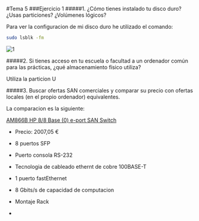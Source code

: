 #Tema 5
###Ejercicio 1
#####1. ¿Cómo tienes instalado tu disco duro? ¿Usas particiones? ¿Volúmenes lógicos?

Para ver la configuracion de mi disco duro he utilizado el comando:
	
 ``` bash
 sudo lsblk -fm
 ```
 ![1](https://github.com/angeljcc/GII-2014/tree/master/ejercicios/JavierArandaIzquierdo/Capturas/tema5-1.png)

#####2. Si tienes acceso en tu escuela o facultad a un ordenador común para las prácticas, ¿qué almacenamiento físico utiliza?

Utiliza la particion U

#####3. Buscar ofertas SAN comerciales y comparar su precio con ofertas locales (en el propio ordenador) equivalentes.

La comparacion es la siguiente: 

[AM866B HP 8/8 Base (0) e-port SAN Switch](http://www.senetic.es/product/AM866B?gclid=CjwKEAiAi52mBRDkq5bX0vq1-RQSJAAq_7IGEvUX7fVBH0xfzvDw8xK5cqGhJoz3noK0Dy-eVPTLPBoC-ZPw_wcB)
- Precio: 2007,05 €

- 8 puertos SFP
- Puerto consola RS-232
- Tecnologia de cableado ethernt de cobre 100BASE-T
- 1 puerto fastEthernet
- 8 Gbits/s de capacidad de computacion
- Montaje Rack
- 